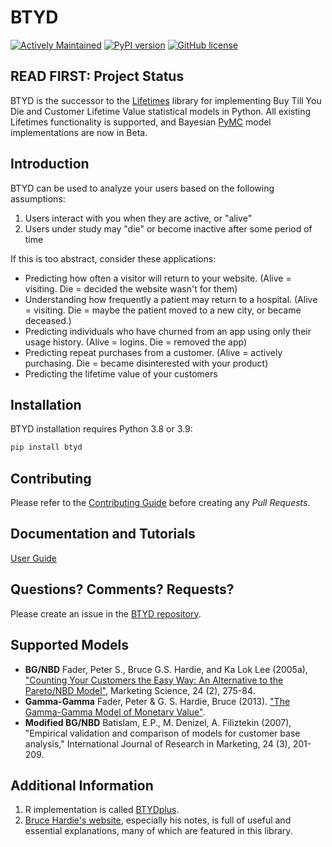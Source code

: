 # BTYD

[![Actively Maintained](https://img.shields.io/badge/Development%20Status-Active%20-yellowgreen.svg)](https://gist.github.com/cheerfulstoic/d107229326a01ff0f333a1d3476e068d)
[![PyPI version](https://badge.fury.io/py/btyd.svg)](https://badge.fury.io/py/btyd)
[![GitHub license](https://img.shields.io/github/license/ColtAllen/btyd)](https://github.com/ColtAllen/btyd/blob/master/LICENSE.txt)


## READ FIRST: Project Status

BTYD is the successor to the [Lifetimes](https://github.com/CamDavidsonPilon/lifetimes) library for implementing Buy Till You Die and Customer Lifetime Value statistical models in Python. All existing Lifetimes functionality is supported, and Bayesian [PyMC](https://github.com/pymc-devs) model implementations are now in Beta.


## Introduction

BTYD can be used to analyze your users based on the following assumptions:

1. Users interact with you when they are active, or "alive"
2. Users under study may "die" or become inactive after some period of time

If this is too abstract, consider these applications:

 - Predicting how often a visitor will return to your website. (Alive = visiting. Die = decided the website wasn't for them)
 - Understanding how frequently a patient may return to a hospital. (Alive = visiting. Die = maybe the patient moved to a new city, or became deceased.)
 - Predicting individuals who have churned from an app using only their usage history. (Alive = logins. Die = removed the app)
 - Predicting repeat purchases from a customer. (Alive = actively purchasing. Die = became disinterested with your product)
 - Predicting the lifetime value of your customers


## Installation
BTYD installation requires Python 3.8 or 3.9:
```bash
pip install btyd
```

## Contributing

Please refer to the [Contributing Guide](https://github.com/ColtAllen/btyd/blob/master/CONTRIBUTING.md) before creating any *Pull Requests*.

## Documentation and Tutorials
[User Guide](https://btyd.readthedocs.io/en/latest/User%20Guide.html)


## Questions? Comments? Requests?

Please create an issue in the [BTYD repository](https://github.com/ColtAllen/btyd/issues).

## Supported Models

- **BG/NBD** Fader, Peter S., Bruce G.S. Hardie, and Ka Lok Lee (2005a),
       ["Counting Your Customers the Easy Way: An Alternative to the
       Pareto/NBD Model"](http://brucehardie.com/papers/018/fader_et_al_mksc_05.pdf), Marketing Science, 24 (2), 275-84.
- **Gamma-Gamma** Fader, Peter & G. S. Hardie, Bruce (2013). ["The Gamma-Gamma Model of Monetary Value"](http://www.brucehardie.com/notes/025/gamma_gamma.pdf).
- **Modified BG/NBD** Batislam, E.P., M. Denizel, A. Filiztekin (2007),
       "Empirical validation and comparison of models for customer base
       analysis,"
       International Journal of Research in Marketing, 24 (3), 201-209.

## Additional Information

1. R implementation is called [BTYDplus](https://github.com/mplatzer/BTYDplus).
1. [Bruce Hardie's website](http://brucehardie.com/), especially his notes, is full of useful and essential explanations, many of which are featured in this library.
